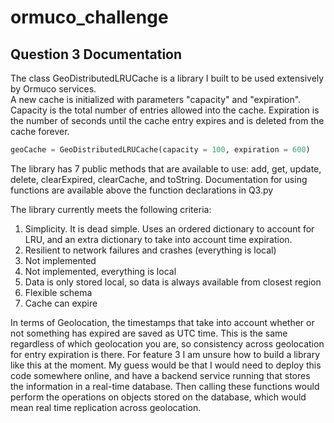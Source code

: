 # ormuco_challenge

## Question 3 Documentation
The class GeoDistributedLRUCache is a library I built to be used extensively
by Ormuco services.  
A new cache is initialized with parameters "capacity" and
"expiration".  Capacity is the total number of entries allowed into the cache. 
Expiration is the number of seconds until the cache entry expires and is deleted from the cache forever.  
```python
geoCache = GeoDistributedLRUCache(capacity = 100, expiration = 600)
```
The library has 7 public methods that are available to use: add, get, update, delete, clearExpired, clearCache, and toString.  Documentation for using functions are available above the function declarations in Q3.py

The library currently meets the following criteria:
1. Simplicity.  It is dead simple. Uses an ordered dictionary to account for LRU, and an extra dictionary to take into account time expiration.
2. Resilient to network failures and crashes (everything is local)
3. Not implemented
4. Not implemented, everything is local
5. Data is only stored local, so data is always available from closest region
6. Flexible schema
7. Cache can expire

In terms of Geolocation, the timestamps that take into account whether or not something has expired are saved as UTC time.  This is the same regardless of which geolocation you are, so consistency across geolocation for entry expiration is there. For feature 3 I am unsure how to build a library like this at the moment.  My guess would be that I would need to deploy this code somewhere online, and have a backend service running that stores the information in a real-time database.  Then calling these functions would perform the operations on objects stored on the database, which would mean real time replication across geolocation.  